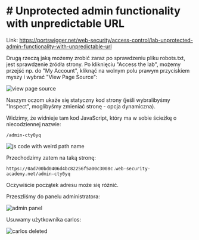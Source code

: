 # # Unprotected admin functionality with unpredictable URL

Link: https://portswigger.net/web-security/access-control/lab-unprotected-admin-functionality-with-unpredictable-url

Drugą rzeczą jaką możemy zrobić zaraz po sprawdzeniu pliku robots.txt, jest sprawdzenie źródła strony. Po kliknięciu "Access the lab", możemy przejść np. do "My Account", kliknąć na wolnym polu prawym przyciskiem myszy i wybrać "View Page Source":

![view page source](https://dsc.cloud/f62499/pb-f3nBKbyIQq.png)


Naszym oczom ukaże się statyczny kod strony (jeśli wybralibyśmy "Inspect", moglibyśmy zmieniać stronę - opcja dynamiczna).

Widzimy, że widnieje tam kod JavaScript, który ma w sobie ścieżkę o niecodziennej nazwie:

```
/admin-cty0yq
```

![js code with weird path name](https://dsc.cloud/f62499/pb-3MOfnw4ty8.png)



Przechodzimy zatem na taką stronę:

```
https://0ad700bd0406d4bc82256f5a00c3008c.web-security-academy.net/admin-cty0yq
```

Oczywiście początek adresu może się różnić.


Przeszliśmy do panelu administratora:

![admin panel](https://dsc.cloud/f62499/pb-PvEwLLLgvu.png)



Usuwamy użytkownika carlos:

![carlos deleted](https://dsc.cloud/f62499/pb-0037bYNCYB.png)

